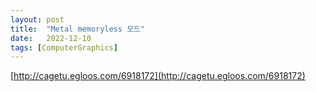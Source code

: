 ```yaml
---
layout: post
title:  "Metal memoryless 모드"
date:   2022-12-10
tags: [ComputerGraphics]
---            
```


[http://cagetu.egloos.com/6918172](http://cagetu.egloos.com/6918172)
